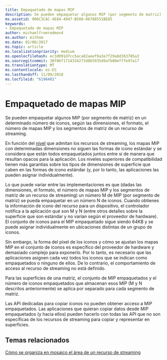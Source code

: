 ```yaml
---
title: Empaquetado de mapas MIP
description: Se pueden empaquetar algunos MIP (por segmento de matriz) en un determinado número de iconos, según las dimensiones, el formato, el número de mapas MIP y los segmentos de matriz de un recurso de streaming.
ms.assetid: 906C3CAC-4E84-4947-B508-06788551BE85
keywords:
- Empaquetado de mapas MIP
author: michaelfromredmond
ms.author: mithom
ms.date: 02/08/2017
ms.topic: article
ms.localizationpriority: medium
ms.openlocfilehash: ec3d091d7cc5aca82aeef9a3e7f29a8d363705a3
ms.sourcegitcommit: 38f06f1714334273d865935d9afb80efffe97a17
ms.translationtype: MT
ms.contentlocale: es-ES
ms.lasthandoff: 11/09/2018
ms.locfileid: "6196481"
---
```

# <a name="mipmap-packing"></a>Empaquetado de mapas MIP


Se pueden empaquetar algunos MIP (por segmento de matriz) en un determinado número de iconos, según las dimensiones, el formato, el número de mapas MIP y los segmentos de matriz de un recurso de streaming.

En función del [nivel](streaming-resources-features-tiers.md) que admitan los recursos de streaming, los mapas MIP con determinadas dimensiones no siguen las formas de icono estándar y se considera que están todos empaquetados juntos entre sí de manera que resultan opacos para la aplicación. Los niveles superiores de compatibilidad tienen más garantías sobre los tipos de dimensiones de superficie que caben en las formas de icono estándar (y, por lo tanto, las aplicaciones las pueden asignar individualmente).

Lo que puede variar entre las implementaciones es que (dadas las dimensiones, el formato, el número de mapas MIP y los segmentos de matriz de un recurso de streaming) un número M de MIP (por segmento de matriz) se pueda empaquetar en un número N de iconos. Cuando obtienes la información de icono del recurso para un dispositivo, el controlador notifica a la aplicación qué son M y N (entre otros detalles sobre la superficie que son estándar y no varían según el proveedor de hardware). El conjunto de iconos para el MIP empaquetado sigue siendo 64KB y se puede asignar individualmente en ubicaciones distintas de un grupo de iconos.

Sin embargo, la forma del píxel de los iconos y cómo se ajustan los mapas MIP en el conjunto de iconos es específico del proveedor de hardware y demasiado complejo para exponerlo. Por lo tanto, es necesario que las aplicaciones asignen cada vez todos los iconos que se indican como empaquetados o ninguno de ellos. De lo contrario, el comportamiento de acceso al recurso de streaming no está definido.

Para las superficies de una matriz, el conjunto de MIP empaquetados y el número de iconos empaquetados que almacenan esos MIP (M y N descritos anteriormente) se aplica por separado para cada segmento de matriz.

Las API dedicadas para copiar iconos no pueden obtener acceso a MIP empaquetados. Las aplicaciones que quieran copiar datos desde MIP empaquetados (y hacia ellos) pueden hacerlo con todas las API que no son específicas de los recursos de streaming para copiar y representar en superficies.

## <a name="span-idrelated-topicsspanrelated-topics"></a><span id="related-topics"></span>Temas relacionados


[Cómo se organiza en mosaico el área de un recurso de streaming](how-a-streaming-resource-s-area-is-tiled.md)

 

 




